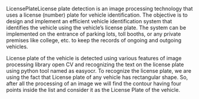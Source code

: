 LicensePlateLicense plate detection is an image processing technology that uses a license
(number) plate for vehicle identification. The objective is to design and
implement an efficient vehicle identification system that identifies the vehicle
using the vehicle’s license plate. The system can be implemented on the
entrance of parking lots, toll booths, or any private premises like college, etc.
to keep the records of ongoing and outgoing vehicles. 

License plate of the vehicle is detected using various features of image processing library
open CV and recognizing the text on the license plate using python tool named as easyocr.
To recognize the license plate, we are using the fact that License plate of any vehicle has
rectangular shape. So, after all the processing of an image we will find the contour having
four points inside the list and consider it as the License Plate of the vehicle.





